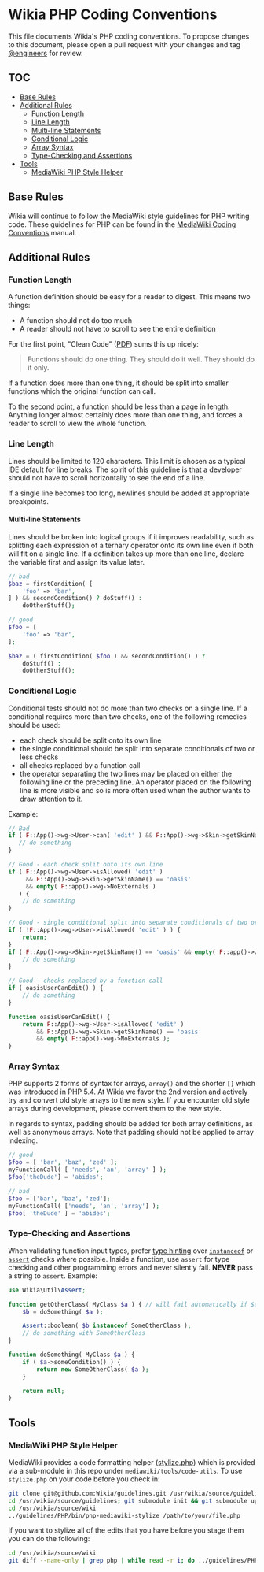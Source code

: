 # Wikia PHP Coding Conventions

This file documents Wikia's PHP coding conventions. To propose changes to this document, please open a pull request
with your changes and tag [@engineers](https://github.com/orgs/Wikia/teams/engineers) for review.


## TOC

* [Base Rules](#base-rules)
* [Additional Rules](#additional-rules)
  * [Function Length](#function-length)
  * [Line Length](#line-length)
  * [Multi-line Statements](#multi-line-statements)
  * [Conditional Logic](#conditional-logic)
  * [Array Syntax](#array-syntax)
  * [Type-Checking and Assertions](#type-checking-and-assertions)
* [Tools](#tools)
  * [MediaWiki PHP Style Helper](#mediawiki-php-style-helper)

## Base Rules

Wikia will continue to follow the MediaWiki style guidelines for PHP writing code. These guidelines for PHP can be
found in the [MediaWiki Coding Conventions](http://www.mediawiki.org/wiki/Manual:Coding_conventions/PHP) manual.

## Additional Rules

### Function Length

A function definition should be easy for a reader to digest.  This means two things:

* A function should not do too much
* A reader should not have to scroll to see the entire definition

For the first point, "Clean Code" ([PDF](https://one.wikia-inc.com/wiki/File:Clean_Code_Book.pdf)) sums this up nicely:

> Functions should do one thing.  They should do it well.  They should do it only.

If a function does more than one thing, it should be split into smaller functions which the original function can
call.

To the second point, a function should be less than a page in length.  Anything longer almost certainly does more than
one thing, and forces a reader to scroll to view the whole function.

### Line Length

Lines should be limited to 120 characters.  This limit is chosen as a typical IDE default for line breaks.  The spirit
of this guideline is that a developer should not have to scroll horizontally to see the end of a line.

If a single line becomes too long, newlines should be added at appropriate breakpoints.

#### Multi-line Statements

Lines should be broken into logical groups if it improves readability, such as splitting each expression of a ternary operator onto its own line even if both will fit on a single line. If a definition takes up more than one line, declare the variable first and assign its value later.
```php
// bad
$baz = firstCondition( [
	'foo' => 'bar',
] ) && secondCondition() ? doStuff() :
	doOtherStuff();

// good
$foo = [
	'foo' => 'bar',
];

$baz = ( firstCondition( $foo ) && secondCondition() ) ?
	doStuff() :
	doOtherStuff();
```

### Conditional Logic

Conditional tests should not do more than two checks on a single line.  If a conditional requires more than two checks,
one of the following remedies should be used:
 
* each check should be split onto its own line
* the single conditional should be split into separate conditionals of two or less checks
* all checks replaced by a function call
* the operator separating the two lines may be placed on either the following line or the preceding line. An operator placed on the following line is more visible and so is more often used when the author wants to draw attention to it.

Example:

```php
// Bad
if ( F::App()->wg->User->can( 'edit' ) && F::App()->wg->Skin->getSkinName() == 'oasis' && empty( F::app()->wg->NoExternals ) {
   // do something
}

// Good - each check split onto its own line
if ( F::App()->wg->User->isAllowed( 'edit' )
     && F::App()->wg->Skin->getSkinName() == 'oasis'
     && empty( F::app()->wg->NoExternals )
   ) {
    // do something
}

// Good - single conditional split into separate conditionals of two or less checks
if ( !F::App()->wg->User->isAllowed( 'edit' ) ) {
    return;
}
if ( F::App()->wg->Skin->getSkinName() == 'oasis' && empty( F::app()->wg->NoExternals ) {
    // do something
}

// Good - checks replaced by a function call
if ( oasisUserCanEdit() ) {
    // do something
}

function oasisUserCanEdit() {
    return F::App()->wg->User->isAllowed( 'edit' )
        && F::App()->wg->Skin->getSkinName() == 'oasis'
        && empty( F::app()->wg->NoExternals );
}

```

### Array Syntax

PHP supports 2 forms of syntax for arrays, ```array()``` and the shorter ```[]``` which was introduced in PHP 5.4.
At Wikia we favor the 2nd version and actively try and convert old style arrays to the new style. If you encounter
old style arrays during development, please convert them to the new style.

In regards to syntax, padding should be added for both array definitions, as well as anonymous arrays. Note that
padding should not be applied to array indexing.

```php
// good
$foo = [ 'bar', 'baz', 'zed' ];
myFunctionCall( [ 'needs', 'an', 'array' ] );
$foo['theDude'] = 'abides';

// bad
$foo = ['bar', 'baz', 'zed'];
myFunctionCall( ['needs', 'an', 'array'] );
$foo[ 'theDude' ] = 'abides';
```

### Type-Checking and Assertions

When validating function input types, prefer [type hinting](http://php.net/manual/en/language.oop5.typehinting.php) over
[```instanceof```](http://php.net/manual/en/internals2.opcodes.instanceof.php) or [```assert```](http://php.net/manual/en/function.assert.php)
checks where possible. Inside a function, use ```assert``` for type checking and other programming errors and never
silently fail. **NEVER** pass a string to ```assert```. Example:

```php
use Wikia\Util\Assert;

function getOtherClass( MyClass $a ) { // will fail automatically if $a is not an instance of MyClass
	$b = doSomething( $a );

	Assert::boolean( $b instanceof SomeOtherClass );
	// do something with SomeOtherClass
}

function doSomething( MyClass $a ) {
	if ( $a->someCondition() ) {
		return new SomeOtherClass( $a );
	}

	return null;
}
```

## Tools

### MediaWiki PHP Style Helper

MediaWiki provides a code formatting helper ([stylize.php](https://git.wikimedia.org/blob/mediawiki%2Ftools%2Fcode-utils.git/master/stylize.php))
which is provided via a sub-module in this repo under `mediawiki/tools/code-utils`. To use `stylize.php` on your code before you check in:

```sh
git clone git@github.com:Wikia/guidelines.git /usr/wikia/source/guidelines
cd /usr/wikia/source/guidelines; git submodule init && git submodule update
cd /usr/wikia/source/wiki
../guidelines/PHP/bin/php-mediawiki-stylize /path/to/your/file.php
```

If you want to stylize all of the edits that you have before you stage them you can do the following:

```sh
cd /usr/wikia/source/wiki
git diff --name-only | grep php | while read -r i; do ../guidelines/PHP/bin/php-mediawiki-stylize “$i”; done
```
